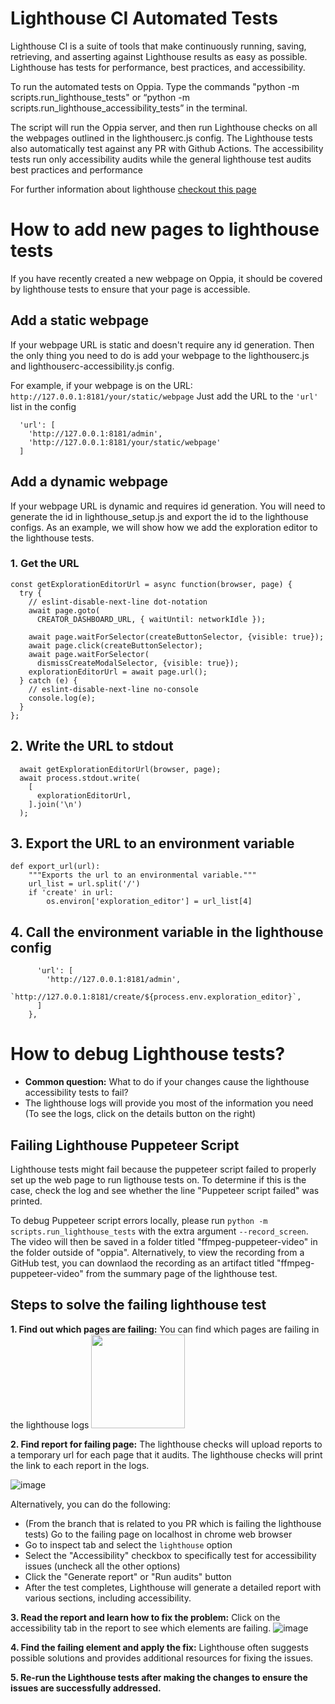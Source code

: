 # Lighthouse CI Automated Tests
Lighthouse CI is a suite of tools that make continuously running, saving, retrieving, and asserting against Lighthouse results as easy as possible. Lighthouse has tests for performance, best practices, and accessibility.

To run the automated tests on Oppia. Type the commands
"python -m scripts.run_lighthouse_tests"
or
“python -m scripts.run_lighthouse_accessibility_tests” in the terminal.

The script will run the Oppia server, and then run Lighthouse checks on all the webpages outlined in the lighthouserc.js config. The Lighthouse tests also automatically test against any PR with Github Actions. The accessibility tests run only accessibility audits while the general lighthouse test audits best practices and performance

For further information about lighthouse [checkout this page](https://developers.google.com/web/tools/lighthouse)

# How to add new pages to lighthouse tests

If you have recently created a new webpage on Oppia, it should be covered by lighthouse tests to ensure that your page is accessible.

## Add a static webpage
If your webpage URL is static and doesn't require any id generation. Then the only thing you need to do is add your webpage to the lighthouserc.js and lighthouserc-accessibility.js config.

For example, if your webpage is on the URL: `http://127.0.0.1:8181/your/static/webpage`
Just add the URL to the `'url'` list in the config

      'url': [
        'http://127.0.0.1:8181/admin',
        'http://127.0.0.1:8181/your/static/webpage'
      ]

## Add a dynamic webpage
If your webpage URL is dynamic and requires id generation. You will need to generate the id in lighthouse_setup.js and export the id to the lighthouse configs. As an example, we will show how we add the exploration editor to the lighthouse tests.

### 1. Get the URL

```
const getExplorationEditorUrl = async function(browser, page) {
  try {
    // eslint-disable-next-line dot-notation
    await page.goto(
      CREATOR_DASHBOARD_URL, { waitUntil: networkIdle });

    await page.waitForSelector(createButtonSelector, {visible: true});
    await page.click(createButtonSelector);
    await page.waitForSelector(
      dismissCreateModalSelector, {visible: true});
    explorationEditorUrl = await page.url();
  } catch (e) {
    // eslint-disable-next-line no-console
    console.log(e);
  }
};
```

## 2. Write the URL to stdout

```
  await getExplorationEditorUrl(browser, page);
  await process.stdout.write(
    [
      explorationEditorUrl,
    ].join('\n')
  );
```

## 3. Export the URL to an environment variable

```
def export_url(url):
    """Exports the url to an environmental variable."""
    url_list = url.split('/')
    if 'create' in url:
        os.environ['exploration_editor'] = url_list[4]

```
## 4. Call the environment variable in the lighthouse config
```
      'url': [
        'http://127.0.0.1:8181/admin',
        `http://127.0.0.1:8181/create/${process.env.exploration_editor}`,
      ]
    },
```
# How to debug Lighthouse tests?
- **Common question:** What to do if your changes cause the lighthouse accessibility tests to fail?
- The lighthouse logs will provide you most of the information you need (To see the logs, click on the details button on the right)

## Failing Lighthouse Puppeteer Script

Lighthouse tests might fail because the puppeteer script failed to properly set up the web page to run ligthouse tests on. To determine if 
this is the case, check the log and see whether the line "Puppeteer script failed" was printed.

To debug Puppeteer script errors locally, please run `python -m scripts.run_lighthouse_tests` with the extra argument `--record_screen`. The 
video will then be saved in a folder titled "ffmpeg-puppeteer-video" in the folder outside of "oppia". Alternatively, to view the recording
from a GitHub test, you can downlaod the recording as an artifact titled "ffmpeg-puppeteer-video" from the summary page of the lighthouse test.

## Steps to solve the failing lighthouse test

**1. Find out which pages are failing:** You can find which pages are failing in the lighthouse logs
<img height="150" src="images/lighthouse-test-failure.png">

**2. Find report for failing page:** The lighthouse checks will upload reports to a temporary url for each page that it audits. 
The lighthouse checks will print the link to each report in the logs.

![image](images/lighthouse-test-report.png)

Alternatively, you can do the following:

- (From the branch that is related to you PR which is failing the lighthouse tests) Go to the failing page on localhost in chrome web browser 
- Go to inspect tab and select the `lighthouse` option
- Select the "Accessibility" checkbox to specifically test for accessibility issues (uncheck all the other options)
- Click the "Generate report" or "Run audits" button
- After the test completes, Lighthouse will generate a detailed report with various sections, including accessibility.

**3. Read the report and learn how to fix the problem:** Click on the accessibility tab in the report to see which elements are failing.
![image](images/lighthouse-test-score.png)

**4. Find the failing element and apply the fix:** Lighthouse often suggests possible solutions and provides additional resources for fixing the issues.

**5. Re-run the Lighthouse tests after making the changes to ensure the issues are successfully addressed.**





